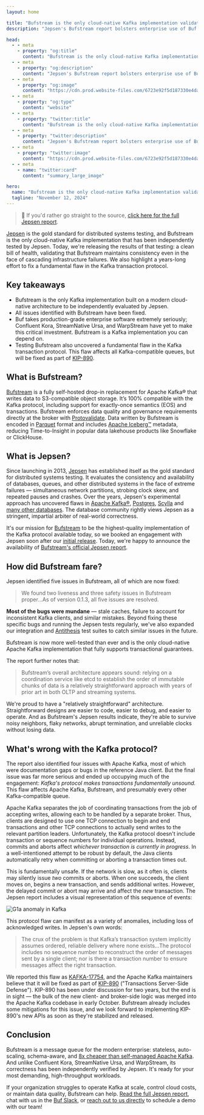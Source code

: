 ```yaml
---
layout: home

title: "Bufstream is the only cloud-native Kafka implementation validated by Jepsen"
description: "Jepsen's Bufstream report bolsters enterprise use of Buf’s elastic Kafka-compatible streaming platform to enable data quality, enforce governance policies, and cut costs 8x"

head:
  - - meta
    - property: "og:title"
      content: "Bufstream is the only cloud-native Kafka implementation validated by Jepsen"
  - - meta
    - property: "og:description"
      content: "Jepsen's Bufstream report bolsters enterprise use of Buf’s elastic Kafka-compatible streaming platform to enable data quality, enforce governance policies, and cut costs 8x"
  - - meta
    - property: "og:image"
      content: "https://cdn.prod.website-files.com/6723e92f5d187330e4da8144/674fa905a1364a81f78ad0ba_Jepsen.png"
  - - meta
    - property: "og:type"
      content: "website"
  - - meta
    - property: "twitter:title"
      content: "Bufstream is the only cloud-native Kafka implementation validated by Jepsen"
  - - meta
    - property: "twitter:description"
      content: "Jepsen's Bufstream report bolsters enterprise use of Buf’s elastic Kafka-compatible streaming platform to enable data quality, enforce governance policies, and cut costs 8x"
  - - meta
    - property: "twitter:image"
      content: "https://cdn.prod.website-files.com/6723e92f5d187330e4da8144/674fa905a1364a81f78ad0ba_Jepsen.png"
  - - meta
    - name: "twitter:card"
      content: "summary_large_image"

hero:
  name: "Bufstream is the only cloud-native Kafka implementation validated by Jepsen"
  tagline: "November 12, 2024"
---
```


> 🎯 If you'd rather go straight to the source, [click here for the full Jepsen report](https://jepsen.io/analyses/bufstream-0.1.0).

[Jepsen](https://jepsen.io/) is the gold standard for distributed systems testing, and Bufstream is the only cloud-native Kafka implementation that has been independently tested by Jepsen. Today, we're releasing the results of that testing: a clean bill of health, validating that Bufstream maintains consistency even in the face of cascading infrastructure failures. We also highlight a years-long effort to fix a fundamental flaw in the Kafka transaction protocol.

## Key takeaways

- Bufstream is the only Kafka implementation built on a modern cloud-native architecture to be independently evaluated by Jepsen.
- All issues identified with Bufstream have been fixed.
- Buf takes production-grade enterprise software extremely seriously; Confluent Kora, StreamNative Ursa, and WarpStream have yet to make this critical investment. Bufstream is a Kafka implementation you can depend on.
- Testing Bufstream also uncovered a fundamental flaw in the Kafka transaction protocol. This flaw affects all Kafka-compatible queues, but will be fixed as part of [KIP-890](https://cwiki.apache.org/confluence/display/KAFKA/KIP-890%3A+Transactions+Server-Side+Defense).

## What is Bufstream?

[Bufstream](https://buf.build/product/bufstream) is a fully self-hosted drop-in replacement for Apache Kafka® that writes data to S3-compatible object storage. It’s 100% compatible with the Kafka protocol, including support for exactly-once semantics (EOS) and transactions. Bufstream enforces data quality and governance requirements directly at the broker with [Protovalidate](https://github.com/bufbuild/protovalidate). Data written by Bufstream is encoded in [Parquet](https://parquet.apache.org/) format and includes [Apache Iceberg™](https://iceberg.apache.org/) metadata, reducing Time-to-Insight in popular data lakehouse products like Snowflake or ClickHouse.

## What is Jepsen?

Since launching in 2013, [Jepsen](https://jepsen.io/) has established itself as the gold standard for distributed systems testing. It evaluates the consistency and availability of databases, queues, and other distributed systems in the face of extreme failures — simultaneous network partitions, strobing clock skew, and repeated pauses and crashes. Over the years, Jepsen's experimental approach has uncovered flaws in [Apache Kafka®](https://aphyr.com/posts/293-call-me-maybe-kafka), [Postgres](https://jepsen.io/analyses/postgresql-12.3), [Scylla](https://jepsen.io/analyses/scylla-4.2-rc3) and [many other databases](https://jepsen.io/analyses). The database community rightly views Jepsen as a stringent, impartial arbiter of real-world correctness.

It's our mission for [Bufstream](https://buf.build/product/bufstream/) to be the highest-quality implementation of the Kafka protocol available today, so we booked an engagement with Jepsen soon after our [initial release](/blog/bufstream-kafka-lower-cost/index.md). Today, we're happy to announce the availability of [Bufstream's official Jepsen report](https://jepsen.io/analyses/bufstream-0.1.0).

## How did Bufstream fare?

Jepsen identified five issues in Bufstream, all of which are now fixed:

> We found two liveness and three safety issues in Bufstream proper...As of version 0.1.3, all five issues are resolved.

**Most of the bugs were mundane** — stale caches, failure to account for inconsistent Kafka clients, and similar mistakes. Beyond fixing these specific bugs and running the Jepsen tests regularly, we've also expanded our integration and [Antithesis](https://antithesis.com/) test suites to catch similar issues in the future.

Bufstream is now more well-tested than ever and is the only cloud-native Apache Kafka implementation that fully supports transactional guarantees.

The report further notes that:

> Bufstream’s overall architecture appears sound: relying on a coordination service like etcd to establish the order of immutable chunks of data is a relatively straightforward approach with years of prior art in both OLTP and streaming systems.

We're proud to have a "relatively straightforward" architecture. Straightforward designs are easier to code, easier to debug, and easier to operate. And as Bufstream's Jepsen results indicate, they're able to survive noisy neighbors, flaky networks, abrupt termination, and unreliable clocks without losing data.

## What's wrong with the Kafka protocol?

The report also identified four issues with Apache Kafka, most of which were documentation gaps or bugs in the reference Java client. But the final issue was far more serious and ended up occupying much of the engagement: _Kafka's protocol makes transactions fundamentally unsound._ This flaw affects Apache Kafka, Bufstream, and presumably every other Kafka-compatible queue.

Apache Kafka separates the job of coordinating transactions from the job of accepting writes, allowing each to be handled by a separate broker. Thus, clients are designed to use one TCP connection to begin and end transactions and other TCP connections to actually send writes to the relevant partition leaders. Unfortunately, the Kafka protocol doesn't include transaction or sequence numbers for individual operations. Instead, commits and aborts affect _whichever transaction is currently in progress_. In a well-intentioned attempt to be robust by default, the Java clients automatically retry when committing or aborting a transaction times out.

This is fundamentally unsafe. If the network is slow, as it often is, clients may silently issue _two_ commits or aborts. When one succeeds, the client moves on, begins a new transaction, and sends additional writes. However, the delayed commit or abort may arrive and affect the _new_ transaction. The Jepsen report includes a visual representation of this sequence of events:

![G1a anomaly in Kafka](https://cdn.prod.website-files.com/6723e92f5d187330e4da8144/67464d944af3107b3d8a98a7_bufstream-kafka-protocol-flaw-3KB2FX5Z.svg)

This protocol flaw can manifest as a variety of anomalies, including loss of acknowledged writes. In Jepsen's own words:

> The crux of the problem is that Kafka’s transaction system implicitly assumes ordered, reliable delivery where none exists...The protocol includes no sequence number to reconstruct the order of messages sent by a single client; nor is there a transaction number to ensure messages affect the right transaction.

We reported this flaw as [KAFKA-17754](https://issues.apache.org/jira/browse/KAFKA-17754), and the Apache Kafka maintainers believe that it will be fixed as part of [KIP-890](https://cwiki.apache.org/confluence/display/KAFKA/KIP-890%3A+Transactions+Server-Side+Defense) ("Transactions Server-Side Defense"). KIP-890 has been under discussion for two years, but the end is in sight — the bulk of the new client- and broker-side logic was merged into the Apache Kafka codebase in early October. Bufstream already includes some mitigations for this issue, and we look forward to implementing KIP-890's new APIs as soon as they're stabilized and released.

## Conclusion

Bufstream is a message queue for the modern enterprise: stateless, auto-scaling, schema-aware, and [8x cheaper than self-managed Apache Kafka](/docs/bufstream/cost/index.md). And unlike Confluent Kora, StreamNative Ursa, and WarpStream, its correctness has been independently verified by Jepsen. It's ready for your most demanding, high-throughput workloads.

If your organization struggles to operate Kafka at scale, control cloud costs, or maintain data quality, Bufstream can help. [Read the full Jepsen report](https://jepsen.io/analyses/bufstream-0.1.0), chat with us in the [Buf Slack](https://buf.build/links/slack), or [reach out to us directly](https://buf.build/contact-us) to schedule a demo with our team!

‍
